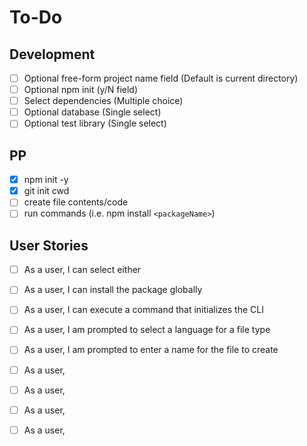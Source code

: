 # To-Do

## Development

- [ ] Optional free-form project name field (Default is current directory)
- [ ] Optional npm init (y/N field)
- [ ] Select dependencies (Multiple choice)
- [ ] Optional database (Single select)
- [ ] Optional test library (Single select)

## PP

- [x] npm init -y
- [x] git init cwd
- [ ] create file contents/code
- [ ] run commands (i.e. npm install `<packageName>`)

## User Stories

- [ ] As a user, I can select either 

- [ ] As a user, I can install the package globally
- [ ] As a user, I can execute a command that initializes the CLI
- [ ] As a user, I am prompted to select a language for a file type
- [ ] As a user, I am prompted to enter a name for the file to create
- [ ] As a user, 
- [ ] As a user, 
- [ ] As a user, 
- [ ] As a user, 
